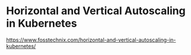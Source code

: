# Horizontal and Vertical Autoscaling in Kubernetes
https://www.fosstechnix.com/horizontal-and-vertical-autoscaling-in-kubernetes/
